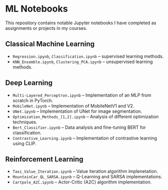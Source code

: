 # ML Notebooks

This repository contains notable Jupyter notebooks I have completed as assignments or projects in my courses.

## Classical Machine Learning
- `Regression.ipynb`, `Classification.ipynb` – supervised learning methods.
- `KNN_Ensemble.ipynb`, `Clustering_PCA.ipynb` – unsupervised learning methods.

## Deep Learning
- `Multi-Layered_Perceptron.ipynb` – Implementation of an MLP from scratch in PyTorch.
- `MobileNet.ipynb` – Implementation of MobileNetV1 and V2.
- `UNet.ipynb` – Implementation of UNet for image segmentation.
- `Optimization_Methods_[1,2].ipynb` – Analysis of different optimization techniques.
- `Bert_Classifier.ipynb` – Data analysis and fine-tuning BERT for classification.
- `Contrastive_Learning.ipynb` – Implementation of contrastive learning using CLIP.

## Reinforcement Learning
- `Taxi_Value_Iteration.ipynb` – Value iteration algorithm implenetation.
- `MountainCar_QL_SARSA.ipynb` – Q-Learning and SARSA implementations.
- `Cartpole_A2C.ipynb` – Actor-Critic (A2C) algorithm implementation.

